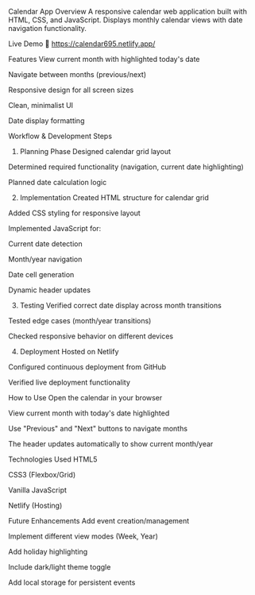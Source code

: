 Calendar App
Overview
A responsive calendar web application built with HTML, CSS, and JavaScript. Displays monthly calendar views with date navigation functionality.

Live Demo
🔗 https://calendar695.netlify.app/

Features
View current month with highlighted today's date

Navigate between months (previous/next)

Responsive design for all screen sizes

Clean, minimalist UI

Date display formatting

Workflow & Development Steps

1. Planning Phase
   Designed calendar grid layout

Determined required functionality (navigation, current date highlighting)

Planned date calculation logic

2. Implementation
   Created HTML structure for calendar grid

Added CSS styling for responsive layout

Implemented JavaScript for:

Current date detection

Month/year navigation

Date cell generation

Dynamic header updates

3. Testing
   Verified correct date display across month transitions

Tested edge cases (month/year transitions)

Checked responsive behavior on different devices

4. Deployment
   Hosted on Netlify

Configured continuous deployment from GitHub

Verified live deployment functionality

How to Use
Open the calendar in your browser

View current month with today's date highlighted

Use "Previous" and "Next" buttons to navigate months

The header updates automatically to show current month/year

Technologies Used
HTML5

CSS3 (Flexbox/Grid)

Vanilla JavaScript

Netlify (Hosting)

Future Enhancements
Add event creation/management

Implement different view modes (Week, Year)

Add holiday highlighting

Include dark/light theme toggle

Add local storage for persistent events

